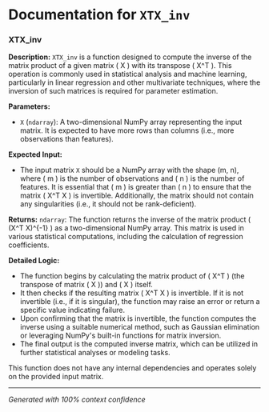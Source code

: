 # Documentation for `XTX_inv`

### XTX_inv

**Description:**
`XTX_inv` is a function designed to compute the inverse of the matrix product of a given matrix \( X \) with its transpose \( X^T \). This operation is commonly used in statistical analysis and machine learning, particularly in linear regression and other multivariate techniques, where the inversion of such matrices is required for parameter estimation.

**Parameters:**
- `X` (`ndarray`): A two-dimensional NumPy array representing the input matrix. It is expected to have more rows than columns (i.e., more observations than features).

**Expected Input:**
- The input matrix `X` should be a NumPy array with the shape (m, n), where \( m \) is the number of observations and \( n \) is the number of features. It is essential that \( m \) is greater than \( n \) to ensure that the matrix \( X^T X \) is invertible. Additionally, the matrix should not contain any singularities (i.e., it should not be rank-deficient).

**Returns:**
`ndarray`: The function returns the inverse of the matrix product \( (X^T X)^{-1} \) as a two-dimensional NumPy array. This matrix is used in various statistical computations, including the calculation of regression coefficients.

**Detailed Logic:**
- The function begins by calculating the matrix product of \( X^T \) (the transpose of matrix \( X \)) and \( X \) itself.
- It then checks if the resulting matrix \( X^T X \) is invertible. If it is not invertible (i.e., if it is singular), the function may raise an error or return a specific value indicating failure.
- Upon confirming that the matrix is invertible, the function computes the inverse using a suitable numerical method, such as Gaussian elimination or leveraging NumPy's built-in functions for matrix inversion.
- The final output is the computed inverse matrix, which can be utilized in further statistical analyses or modeling tasks. 

This function does not have any internal dependencies and operates solely on the provided input matrix.

---
*Generated with 100% context confidence*
